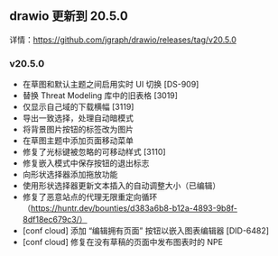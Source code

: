 ## drawio 更新到 20.5.0

详情：https://github.com/jgraph/drawio/releases/tag/v20.5.0

### v20.5.0

- 在草图和默认主题之间启用实时 UI 切换 [DS-909]
- 替换 Threat Modeling 库中的旧表格 [3019]
- 仅显示自己域的下载横幅 [3119]
- 导出一致选择，处理自动暗模式
- 将背景图片按钮的标签改为图片
- 在草图主题中添加页面移动菜单
- 修复了光标键被忽略的可移动样式 [3110]
- 修复嵌入模式中保存按钮的退出标志
- 向形状选择器添加拖放功能
- 使用形状选择器更新文本插入的自动调整大小（已编辑）
- 修复了恶意站点的代理无限重定向循环（https://huntr.dev/bounties/d383a6b8-b12a-4893-9b8f-8df18ec679c3/）
- [conf cloud] 添加 “编辑拥有页面” 按钮以嵌入图表编辑器 [DID-6482]
- [conf cloud] 修复在没有草稿的页面中发布图表时的 NPE
